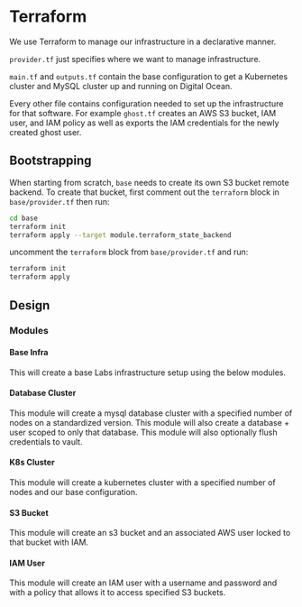 # Terraform

We use Terraform to manage our infrastructure in a declarative manner.

`provider.tf` just specifies where we want to manage infrastructure.

`main.tf` and `outputs.tf` contain the base configuration to get a Kubernetes cluster and MySQL cluster up and running on Digital Ocean.

Every other file contains configuration needed to set up the infrastructure for that software. For example `ghost.tf` creates an AWS S3 bucket, IAM user, and IAM policy as well as exports the IAM credentials for the newly created ghost user.

## Bootstrapping

When starting from scratch, `base` needs to create its own S3 bucket remote backend. To create that bucket, first comment out the `terraform` block in `base/provider.tf` then run:

```bash
cd base
terraform init
terraform apply --target module.terraform_state_backend
```

uncomment the `terraform` block from `base/provider.tf` and run:

```bash
terraform init
terraform apply
```

## Design

### Modules

#### Base Infra

This will create a base Labs infrastructure setup using the below modules.

#### Database Cluster

This module will create a mysql database cluster with a specified number of nodes on a standardized version. This module will also create a database + user scoped to only that database. This module will also optionally flush credentials to vault.

#### K8s Cluster

This module will create a kubernetes cluster with a specified number of nodes and our base configuration.

#### S3 Bucket

This module will create an s3 bucket and an associated AWS user locked to that bucket with IAM.

#### IAM User

This module will create an IAM user with a username and password and with a policy that allows it to access specified S3 buckets.

